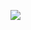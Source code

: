 
![](http://www.plantuml.com/plantuml/proxy?cache=no&src=https://raw.githubusercontent.com/oleksandrblazhko/ai201-arestov/laboratory-work-7/2-SoftwareDesign/2.7-PlantUML/UML-ConceptClasses.puml)
